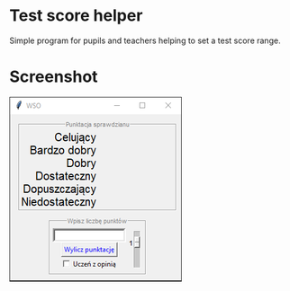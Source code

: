 # Test score helper
Simple program for pupils and teachers helping to set a test score range.

# Screenshot
![screenshot](screenshot/sample.gif)
